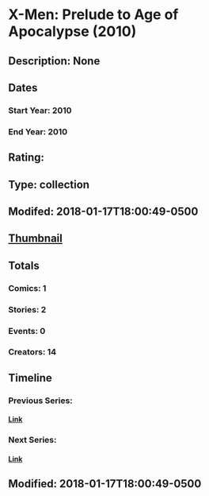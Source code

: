 # X-Men: Prelude to Age of Apocalypse (2010)
## Description: None
## Dates
### Start Year: 2010
### End Year: 2010
## Rating: 
## Type: collection
## Modifed: 2018-01-17T18:00:49-0500
## [Thumbnail](http://i.annihil.us/u/prod/marvel/i/mg/b/40/image_not_available.jpg)
## Totals
### Comics: 1
### Stories: 2
### Events: 0
### Creators: 14
## Timeline
### Previous Series: 
#### [Link]()
### Next Series: 
#### [Link]()
## Modified: 2018-01-17T18:00:49-0500